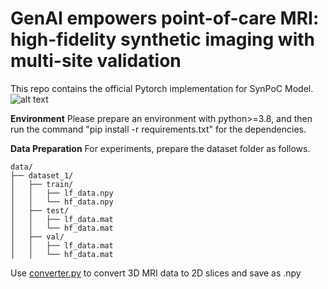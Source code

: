 # GenAI empowers point-of-care MRI: high-fidelity synthetic imaging with multi-site validation
This repo contains the official Pytorch implementation for SynPoC Model.
![alt text](img/McCaD_architecture.png)

**Environment**
Please prepare an environment with python>=3.8, and then run the command "pip install -r requirements.txt" for the dependencies.

**Data Preparation**
For experiments, prepare the dataset folder as follows.
```
data/
├── dataset_1/
│   ├── train/
│   │   ├── lf_data.npy
│   │   └── hf_data.npy
│   ├── test/
│   │   ├── lf_data.mat
│   │   └── hf_data.mat
│   ├── val/
│   │   ├── lf_data.mat
│   │   └── hf_data.mat

```

Use [converter.py](converter.py) to convert 3D MRI data to 2D slices and save as .npy
